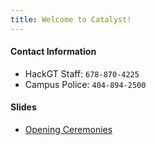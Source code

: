 ```yaml
---
title: Welcome to Catalyst!
---
```

#### **Contact Information**
* HackGT Staff: `678-870-4225`
* Campus Police: `404-894-2500`

#### **Slides**
* [Opening Ceremonies](https://docs.google.com/presentation/d/1YqQLFQGDGUUCd2bLFZUV47RuKTE2QtHkUdtzAoNH43s/edit?usp=sharing)
